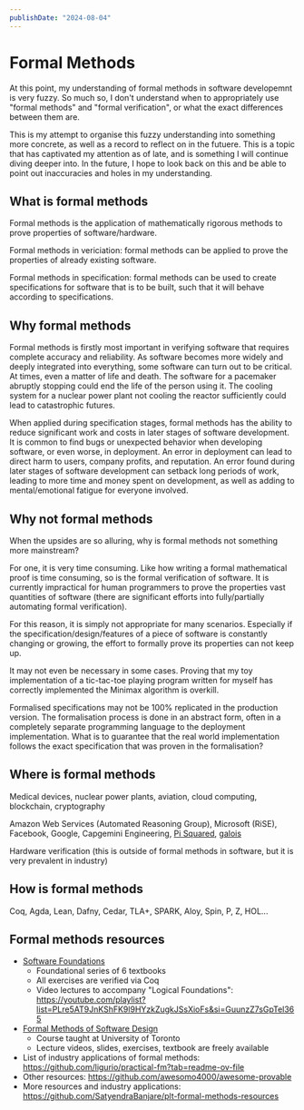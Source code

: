 ```yaml
---
publishDate: "2024-08-04"
---
```


# Formal Methods

At this point, my understanding of formal methods in software developemnt is very fuzzy. So much so, I don't understand when to appropriately use "formal methods" and "formal verification", or what the exact differences between them are.

This is my attempt to organise this fuzzy understanding into something more concrete, as well as a record to reflect on in the futuere. This is a topic that has captivated my attention as of late, and is something I will continue diving deeper into. In the future, I hope to look back on this and be able to point out inaccuracies and holes in my understanding.

## What is formal methods

Formal methods is the application of mathematically rigorous methods to prove properties of software/hardware.

Formal methods in vericiation: formal methods can be applied to prove the properties of already existing software.

Formal methods in specification: formal methods can be used to create specifications for software that is to be built, such that it will behave according to specifications.

## Why formal methods

Formal methods is firstly most important in verifying software that requires complete accuracy and reliability. As software becomes more widely and deeply integrated into everything, some software can turn out to be critical. At times, even a matter of life and death. The software for a pacemaker abruptly stopping could end the life of the person using it. The cooling system for a nuclear power plant not cooling the reactor sufficiently could lead to catastrophic futures.

When applied during specification stages, formal methods has the ability to reduce significant work and costs in later stages of software development. It is common to find bugs or unexpected behavior when developing software, or even worse, in deployment. An error in deployment can lead to direct harm to users, company profits, and reputation. An error found during later stages of software development can setback long periods of work, leading to more time and money spent on development, as well as adding to mental/emotional fatigue for everyone involved.

## Why not formal methods

When the upsides are so alluring, why is formal methods not something more mainstream?

For one, it is very time consuming. Like how writing a formal mathematical proof is time consuming, so is the formal verification of software. It is currently impractical for human programmers to prove the properties vast quantities of software (there are significant efforts into fully/partially automating formal verification).

For this reason, it is simply not appropriate for many scenarios. Especially if the specification/design/features of a piece of software is constantly changing or growing, the effort to formally prove its properties can not keep up.

It may not even be necessary in some cases. Proving that my toy implementation of a tic-tac-toe playing program written for myself has correctly implemented the Minimax algorithm is overkill.

Formalised specifications may not be 100% replicated in the production version. The formalisation process is done in an abstract form, often in a completely separate programming language to the deployment implementation. What is to guarantee that the real world implementation follows the exact specification that was proven in the formalisation?

## Where is formal methods

Medical devices, nuclear power plants, aviation, cloud computing, blockchain, cryptography

Amazon Web Services (Automated Reasoning Group), Microsoft (RiSE), Facebook, Google, Capgemini Engineering, [Pi Squared](https://pi2.network/), [galois](https://galois.com/)

Hardware verification (this is outside of formal methods in software, but it is very prevalent in industry)

## How is formal methods

Coq, Agda, Lean, Dafny, Cedar, TLA+, SPARK, Aloy, Spin, P, Z, HOL...

## Formal methods resources

- [Software Foundations](https://softwarefoundations.cis.upenn.edu/)
  - Foundational series of 6 textbooks
  - All exercises are verified via Coq
  - Video lectures to accompany "Logical Foundations": <https://youtube.com/playlist?list=PLre5AT9JnKShFK9l9HYzkZugkJSsXioFs&si=GuunzZ7sGpTel365>
- [Formal Methods of Software Design](http://www.cs.utoronto.ca/~hehner/FMSD/)
  - Course taught at University of Toronto
  - Lecture videos, slides, exercises, textbook are freely available
- List of industry applications of formal methods: <https://github.com/ligurio/practical-fm?tab=readme-ov-file>
- Other resources: <https://github.com/awesomo4000/awesome-provable>
- More resources and industry applications: <https://github.com/SatyendraBanjare/plt-formal-methods-resources>

 

